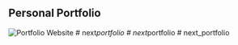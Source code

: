 ## Personal Portfolio

![Portfolio Website](https://i.ibb.co/WgPMpts/image.png)
#   n e x t _ p o r t f o l i o  
 #   n e x t _ p o r t f o l i o  
 #   n e x t _ p o r t f o l i o  
 